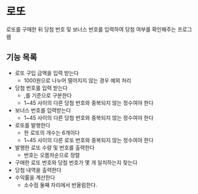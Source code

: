 # 로또
로또를 구매한 뒤 당첨 번호 및 보너스 번호를 입력하여 당첨 여부를 확인해주는 프로그램

## 기능 목록
* 로또 구입 금액을 입력 받는다
  - 1000원으로 나누어 떨어지지 않는 경우 예외 처리
* 당첨 번호를 입력 받는다
  - ,를 기준으로 구분한다
  - 1~45 사이의 다른 당첨 번호와 중복되지 않는 정수여야 한다
* 보너스 번호를 입력받는다
  - 1~45 사이의 다른 당첨 번호와 중복되지 않는 정수여야 한다
* 로또를 발행한다
  - 한 로또의 개수는 6개이다
  - 1~45 사이의 다른 로또 번호와 중복되지 않는 정수여야 한다
* 발행한 로또 수량 및 번호를 출력한다
  - 번호는 오름차순으로 정렬
* 구매한 로또 번호와 당첨 번호가 몇 개 일치하는지 찾는다
* 당첨 내역을 출력한다
* 수익률을 계산한다
  - 소수점 둘째 자리에서 반올림한다.
